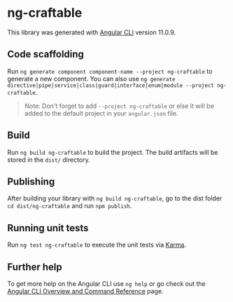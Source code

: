 # ng-craftable

This library was generated with [Angular CLI](https://github.com/angular/angular-cli) version 11.0.9.

## Code scaffolding

Run `ng generate component component-name --project ng-craftable` to generate a new component. You can also use `ng generate directive|pipe|service|class|guard|interface|enum|module --project ng-craftable`.
> Note: Don't forget to add `--project ng-craftable` or else it will be added to the default project in your `angular.json` file.

## Build

Run `ng build ng-craftable` to build the project. The build artifacts will be stored in the `dist/` directory.

## Publishing

After building your library with `ng build ng-craftable`, go to the dist folder `cd dist/ng-craftable` and run `npm publish`.

## Running unit tests

Run `ng test ng-craftable` to execute the unit tests via [Karma](https://karma-runner.github.io).

## Further help

To get more help on the Angular CLI use `ng help` or go check out the [Angular CLI Overview and Command Reference](https://angular.io/cli) page.
